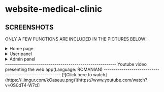 # website-medical-clinic
SCREENSHOTS
--------------------------------------------------------
ONLY A FEW FUNCTIONS ARE INCLUDED IN THE PICTURES BELOW!
<details>
  <summary>Home page</summary>
  <img src="https://i.imgur.com/5cr1itQ.png"/>
  <img src="https://i.imgur.com/zoVE395.png"/>
  <img src="https://i.imgur.com/SeFpqMo.png"/>
</details>
<details>
  <summary>User panel</summary>
  <img src="https://i.imgur.com/XPH4kn1.png"/>
  <img src="https://i.imgur.com/mNO7jcp.png"/>
  <img src="https://i.imgur.com/Ju8XDTg.png"/>
  <img src="https://i.imgur.com/c3QI0MF.png"/>
</details>
<details>
  <summary>Admin panel</summary>
  <img src="https://i.imgur.com/sJ1ZdP0.png"/>
  <img src="https://i.imgur.com/Jr8qnKb.png"/>
  <img src="https://i.imgur.com/GdJdDMd.png"/>
  <img src="https://i.imgur.com/fscSoMv.png"/>
</details>
--------------------------------------------------------
Youtube video presenting the web app(Language: ROMANIAN)
--------------------------------------------------------
[![Click here to watch](https://i.imgur.com/kOaseuu.png)](https://www.youtube.com/watch?v=0S0dT4-W7cI)
